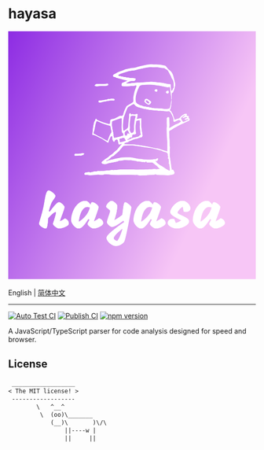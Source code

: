# hayasa

<div align="center">
  <img src="./logo.png" />
</div>

English | [简体中文](./README.zh-CN.md)

---

[![Auto Test CI](https://github.com/DarrenDanielDay/hayasa/actions/workflows/test.yml/badge.svg)](https://github.com/DarrenDanielDay/hayasa/actions/) [![Publish CI](https://github.com/DarrenDanielDay/hayasa/actions/workflows/publish.yml/badge.svg)](https://github.com/DarrenDanielDay/hayasa/actions/) [![npm version](https://badge.fury.io/js/hayasa.svg)](https://badge.fury.io/js/hayasa)

A JavaScript/TypeScript parser for code analysis designed for speed and browser.

## License

```text
 __________________
< The MIT license! >
 ------------------
        \   ^__^
         \  (oo)\_______
            (__)\       )\/\
                ||----w |
                ||     ||
```
